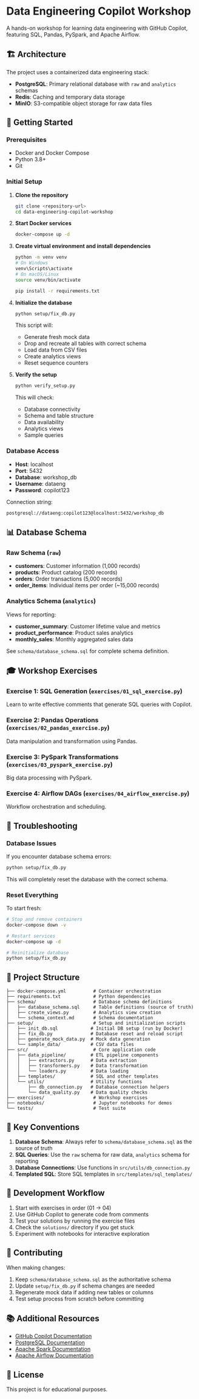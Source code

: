 # Data Engineering Copilot Workshop

A hands-on workshop for learning data engineering with GitHub Copilot, featuring SQL, Pandas, PySpark, and Apache Airflow.

## 🏗️ Architecture

The project uses a containerized data engineering stack:

- **PostgreSQL**: Primary relational database with `raw` and `analytics` schemas
- **Redis**: Caching and temporary data storage
- **MinIO**: S3-compatible object storage for raw data files

## 🚀 Getting Started

### Prerequisites

- Docker and Docker Compose
- Python 3.8+
- Git

### Initial Setup

1. **Clone the repository**
   ```bash
   git clone <repository-url>
   cd data-engineering-copilot-workshop
   ```

2. **Start Docker services**
   ```bash
   docker-compose up -d
   ```

3. **Create virtual environment and install dependencies**
   ```bash
   python -m venv venv
   # On Windows
   venv\Scripts\activate
   # On macOS/Linux
   source venv/bin/activate
   
   pip install -r requirements.txt
   ```

4. **Initialize the database**
   ```bash
   python setup/fix_db.py
   ```
   
   This script will:
   - Generate fresh mock data
   - Drop and recreate all tables with correct schema
   - Load data from CSV files
   - Create analytics views
   - Reset sequence counters

5. **Verify the setup**
   ```bash
   python verify_setup.py
   ```
   
   This will check:
   - Database connectivity
   - Schema and table structure
   - Data availability
   - Analytics views
   - Sample queries

### Database Access

- **Host**: localhost
- **Port**: 5432
- **Database**: workshop_db
- **Username**: dataeng
- **Password**: copilot123

Connection string:
```
postgresql://dataeng:copilot123@localhost:5432/workshop_db
```

## 📊 Database Schema

### Raw Schema (`raw`)

- **customers**: Customer information (1,000 records)
- **products**: Product catalog (200 records)
- **orders**: Order transactions (5,000 records)
- **order_items**: Individual items per order (~15,000 records)

### Analytics Schema (`analytics`)

Views for reporting:
- **customer_summary**: Customer lifetime value and metrics
- **product_performance**: Product sales analytics
- **monthly_sales**: Monthly aggregated sales data

See `schema/database_schema.sql` for complete schema definition.

## 🎓 Workshop Exercises

### Exercise 1: SQL Generation (`exercises/01_sql_exercise.py`)
Learn to write effective comments that generate SQL queries with Copilot.

### Exercise 2: Pandas Operations (`exercises/02_pandas_exercise.py`)
Data manipulation and transformation using Pandas.

### Exercise 3: PySpark Transformations (`exercises/03_pyspark_exercise.py`)
Big data processing with PySpark.

### Exercise 4: Airflow DAGs (`exercises/04_airflow_exercise.py`)
Workflow orchestration and scheduling.

## 🔧 Troubleshooting

### Database Issues

If you encounter database schema errors:

```bash
python setup/fix_db.py
```

This will completely reset the database with the correct schema.

### Reset Everything

To start fresh:

```bash
# Stop and remove containers
docker-compose down -v

# Restart services
docker-compose up -d

# Reinitialize database
python setup/fix_db.py
```

## 📁 Project Structure

```
├── docker-compose.yml          # Container orchestration
├── requirements.txt            # Python dependencies
├── schema/                     # Database schema definitions
│   ├── database_schema.sql     # Table definitions (source of truth)
│   ├── create_views.py         # Analytics view creation
│   └── schema_context.md       # Schema documentation
├── setup/                      # Setup and initialization scripts
│   ├── init_db.sql            # Initial DB setup (run by Docker)
│   ├── fix_db.py              # Database reset and reload script
│   ├── generate_mock_data.py  # Mock data generation
│   └── sample_data/           # CSV data files
├── src/                        # Core application code
│   ├── data_pipeline/         # ETL pipeline components
│   │   ├── extractors.py      # Data extraction
│   │   ├── transformers.py    # Data transformation
│   │   └── loaders.py         # Data loading
│   ├── templates/             # SQL and other templates
│   └── utils/                 # Utility functions
│       ├── db_connection.py   # Database connection helpers
│       └── data_quality.py    # Data quality checks
├── exercises/                  # Workshop exercises
├── notebooks/                  # Jupyter notebooks for demos
└── tests/                      # Test suite
```

## 🔑 Key Conventions

1. **Database Schema**: Always refer to `schema/database_schema.sql` as the source of truth
2. **SQL Queries**: Use the `raw` schema for raw data, `analytics` schema for reporting
3. **Database Connections**: Use functions in `src/utils/db_connection.py`
4. **Templated SQL**: Store SQL templates in `src/templates/sql_templates/`

## 📝 Development Workflow

1. Start with exercises in order (01 → 04)
2. Use GitHub Copilot to generate code from comments
3. Test your solutions by running the exercise files
4. Check the `solutions/` directory if you get stuck
5. Experiment with notebooks for interactive exploration

## 🤝 Contributing

When making changes:
1. Keep `schema/database_schema.sql` as the authoritative schema
2. Update `setup/fix_db.py` if schema changes are needed
3. Regenerate mock data if adding new tables or columns
4. Test setup process from scratch before committing

## 📚 Additional Resources

- [GitHub Copilot Documentation](https://docs.github.com/en/copilot)
- [PostgreSQL Documentation](https://www.postgresql.org/docs/)
- [Apache Spark Documentation](https://spark.apache.org/docs/latest/)
- [Apache Airflow Documentation](https://airflow.apache.org/docs/)

## 📄 License

This project is for educational purposes.
